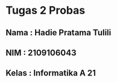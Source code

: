 # Tugas 2 Probas

## Nama  : Hadie Pratama Tulili
## NIM   : 2109106043
## Kelas : Informatika A 21
